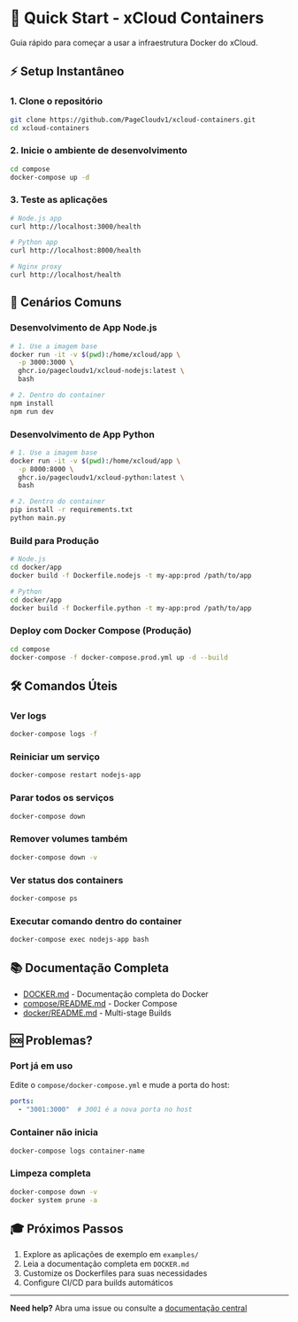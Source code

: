 # 🚀 Quick Start - xCloud Containers

Guia rápido para começar a usar a infraestrutura Docker do xCloud.

## ⚡ Setup Instantâneo

### 1. Clone o repositório

```bash
git clone https://github.com/PageCloudv1/xcloud-containers.git
cd xcloud-containers
```

### 2. Inicie o ambiente de desenvolvimento

```bash
cd compose
docker-compose up -d
```

### 3. Teste as aplicações

```bash
# Node.js app
curl http://localhost:3000/health

# Python app
curl http://localhost:8000/health

# Nginx proxy
curl http://localhost/health
```

## 🎯 Cenários Comuns

### Desenvolvimento de App Node.js

```bash
# 1. Use a imagem base
docker run -it -v $(pwd):/home/xcloud/app \
  -p 3000:3000 \
  ghcr.io/pagecloudv1/xcloud-nodejs:latest \
  bash

# 2. Dentro do container
npm install
npm run dev
```

### Desenvolvimento de App Python

```bash
# 1. Use a imagem base
docker run -it -v $(pwd):/home/xcloud/app \
  -p 8000:8000 \
  ghcr.io/pagecloudv1/xcloud-python:latest \
  bash

# 2. Dentro do container
pip install -r requirements.txt
python main.py
```

### Build para Produção

```bash
# Node.js
cd docker/app
docker build -f Dockerfile.nodejs -t my-app:prod /path/to/app

# Python
cd docker/app
docker build -f Dockerfile.python -t my-app:prod /path/to/app
```

### Deploy com Docker Compose (Produção)

```bash
cd compose
docker-compose -f docker-compose.prod.yml up -d --build
```

## 🛠️ Comandos Úteis

### Ver logs

```bash
docker-compose logs -f
```

### Reiniciar um serviço

```bash
docker-compose restart nodejs-app
```

### Parar todos os serviços

```bash
docker-compose down
```

### Remover volumes também

```bash
docker-compose down -v
```

### Ver status dos containers

```bash
docker-compose ps
```

### Executar comando dentro do container

```bash
docker-compose exec nodejs-app bash
```

## 📚 Documentação Completa

- [DOCKER.md](./DOCKER.md) - Documentação completa do Docker
- [compose/README.md](./compose/README.md) - Docker Compose
- [docker/README.md](./docker/README.md) - Multi-stage Builds

## 🆘 Problemas?

### Port já em uso

Edite o `compose/docker-compose.yml` e mude a porta do host:

```yaml
ports:
  - "3001:3000"  # 3001 é a nova porta no host
```

### Container não inicia

```bash
docker-compose logs container-name
```

### Limpeza completa

```bash
docker-compose down -v
docker system prune -a
```

## 🎓 Próximos Passos

1. Explore as aplicações de exemplo em `examples/`
2. Leia a documentação completa em `DOCKER.md`
3. Customize os Dockerfiles para suas necessidades
4. Configure CI/CD para builds automáticos

---

**Need help?** Abra uma issue ou consulte a [documentação central](https://pagecloudv1.github.io/xcloud-docs/)
